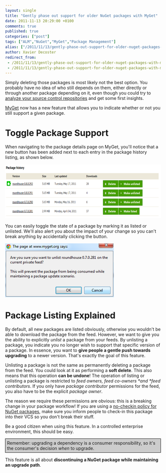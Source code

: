 ```yaml
---
layout: single
title: "Gently phase out support for older NuGet packages with MyGet"
date: 2011-11-13 20:29:00 +0100
comments: true
published: true
categories: ["post"]
tags: ["ALM","NuGet","MyGet","Package Management"]
alias: ["/2011/11/13/gently-phase-out-support-for-older-nuget-packages-with-myget-aspx/"]
author: Xavier Decoster
redirect_from:
 - /2011/11/13/gently-phase-out-support-for-older-nuget-packages-with-myget-aspx/.html
 - /2011/11/13/gently-phase-out-support-for-older-nuget-packages-with-myget-aspx/.html
---
```

<p>Simply deleting those packages is most likely not the best option. You probably have no idea of who still depends on them, either directly or through another package depending on it, even though you could try to <a href="/post/2011/10/06/Generate-package-dependency-matrix-directly-from-TFS-source-control.html" target="_blank">analyze your source control repositories</a> and get some first insights.</p>

<p><a href="http://www.myget.org" target="_blank">MyGet</a> now has a new feature that allows you to indicate whether or not you still support a given package.</p>

<h1>Toggle Package Support</h1>

<p>When navigating to the package details page on MyGet, you'll notice that a new button has been added next to each entry in the package history listing, as shown below.</p>

<p><a href="/images/2011-11-13/package_history.png" target="_blank"><img width="650" height="174" alt="" src="/images/2011-11-13/package_history.png" /></a></p>

<p>You can easily toggle the state of a package by marking it as listed or unlisted. We'll also alert you about the impact of your change so you can't break anything by accidentally clicking the button.</p>

<p><img src="/images/2011-11-13/alert_make_unlisted.png" alt="" /></p>

<h1>Package Listing Explained</h1>

<p>By default, all new packages are listed obviously, otherwise you wouldn't be able to download the package from the feed. However, we want to give you the ability to explicitly <em>unlist</em> a package from your feeds. By unlisting a package, you indicate you no longer wish to support that specific version of a package. In essence, you want to <strong>give people a gentle push towards upgrading</strong> to a newer version. That's exactly the goal of this feature.</p>

<p>Unlisting a package is not the same as permanently deleting a package from the feed. You could look at it as performing a <strong>soft delete</strong>. This also means that this operation <strong>can be undone</strong>! The operation of listing or unlisting a package is restricted to <em>feed owners, feed co-owners *and *feed contributors</em>. If you only have <em>package contributor</em> permissions for the feed, you also have to be the explicit <em>package owner</em>.</p>

<p>The reason we require these permissions are obvious: this is a breaking change in your package workflow! If you are using a <a href="/post/2011/07/18/Continuous-Package-Integration-NuGet-vs-Source-Control.html" target="_blank">no-checkin policy for NuGet packages</a>, make sure you inform people to check-in this package into their VCS so you don't break their stuff.</p>

<p>Be a good citizen when using this feature. In a controlled enterprise environment, this should be easy.</p>

<p style="background-color: #ccc; border: 1px solid #000; padding: 5px;">
  Remember: upgrading a dependency is a consumer responsibility, so it's the consumer's decision <em>when</em> to upgrade.
</p>

<p>This feature is all about <strong>discontinuing a NuGet package while maintaining an upgrade path</strong>.</p>
